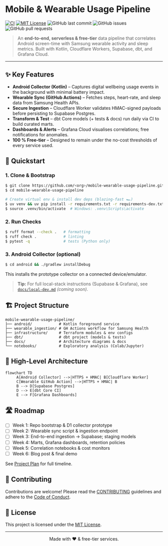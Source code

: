 # Mobile & Wearable Usage Pipeline

[![CI](https://github.com/adwait009/mobile-wearable-usage-pipeline/actions/workflows/ci.yml/badge.svg)](https://github.com/adwait009/mobile-wearable-usage-pipeline/actions/workflows/ci.yml)
[![MIT License](https://img.shields.io/badge/License-MIT-green.svg)](LICENSE)
![GitHub last commit](https://img.shields.io/github/last-commit/adwait009/mobile-wearable-usage-pipeline)
![GitHub issues](https://img.shields.io/github/issues/adwait009/mobile-wearable-usage-pipeline)
![GitHub pull requests](https://img.shields.io/github/issues-pr/adwait009/mobile-wearable-usage-pipeline)

> An **end-to-end, serverless & free-tier** data pipeline that correlates Android screen-time with Samsung wearable activity and sleep metrics. Built with Kotlin, Cloudflare Workers, Supabase, dbt, and Grafana Cloud.

---

## ✨ Key Features

* **Android Collector (Kotlin)** – Captures digital wellbeing usage events in the background with minimal battery impact.
* **Wearable Sync (GitHub Actions)** – Fetches steps, heart-rate, and sleep data from Samsung Health APIs.
* **Secure Ingestion** – Cloudflare Worker validates HMAC-signed payloads before persisting to Supabase Postgres.
* **Transform & Test** – dbt Core models (+ tests & docs) run daily via CI to build curated marts.
* **Dashboards & Alerts** – Grafana Cloud visualises correlations; free notifications for anomalies.
* **100 % Free-tier** – Designed to remain under the no-cost thresholds of every service used.

## 🚀 Quickstart

### 1. Clone & Bootstrap
```bash
$ git clone https://github.com/<org>/mobile-wearable-usage-pipeline.git
$ cd mobile-wearable-usage-pipeline

# Create virtual env & install dev deps (blazing-fast 🏎️)
$ uv venv && uv pip install -r requirements.txt -r requirements-dev.txt
$ source .venv/bin/activate  # Windows: .venv\Scripts\activate
```

### 2. Run Checks
```bash
$ ruff format --check .   # formatting
$ ruff check .            # linting
$ pytest -q               # tests (Python only)
```

### 3. Android Collector (optional)
```bash
$ cd android && ./gradlew installDebug
```
This installs the prototype collector on a connected device/emulator.

> **Tip:** For full local-stack instructions (Supabase & Grafana), see [`docs/local-dev.md`](docs/local-dev.md) *(coming soon)*.

## 🏗️ Project Structure
```
mobile-wearable-usage-pipeline/
├── android/            # Kotlin foreground service
├── wearable_ingestion/ # GH Actions workflow for Samsung Health
├── infrastructure/     # Terraform modules & env configs
├── dbt/                # dbt project (models & tests)
├── docs/               # Architecture diagrams & docs
└── notebooks/          # Exploratory analysis (Colab/Jupyter)
```

## 📐 High-Level Architecture
```mermaid
flowchart TD
     A[Android Collector] -->|HTTPS + HMAC| B[Cloudflare Worker]
     C[Wearable GitHub Action] -->|HTTPS + HMAC| B
     B --> D[Supabase Postgres]
     D --> E[dbt Core CI]
     E --> F[Grafana Dashboards]
```

## 🛣️ Roadmap
- [ ] Week 1: Repo bootstrap & D1 collector prototype
- [ ] Week 2: Wearable sync script & ingestion endpoint
- [ ] Week 3: End-to-end ingestion → Supabase; staging models
- [ ] Week 4: Marts, Grafana dashboards, retention policies
- [ ] Week 5: Correlation notebooks & cost monitors
- [ ] Week 6: Blog post & final demo

See [Project Plan](MobileUsagePipeline_ProjectPlan_Reviewed.md) for full timeline.

## 🤝 Contributing
Contributions are welcome! Please read the [CONTRIBUTING](CONTRIBUTING.md) guidelines and adhere to the [Code of Conduct](CODE_OF_CONDUCT.md).

## 📝 License

This project is licensed under the [MIT License](LICENSE).

---

<div align="center">
Made with ❤️ & free-tier services.
</div>